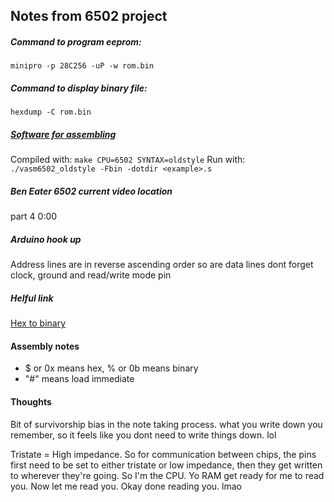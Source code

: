 ## Notes from 6502 project

##### Command to program eeprom:
```minipro -p 28C256 -uP -w rom.bin```

##### Command to display binary file:
```hexdump -C rom.bin```

##### [Software for assembling](http://sun.hasenbraten.de/vasm/)
Compiled with: ```make CPU=6502 SYNTAX=oldstyle```
Run with: ```./vasm6502_oldstyle -Fbin -dotdir <example>.s```

##### Ben Eater 6502 current video location
part 4 0:00 

##### Arduino hook up
Address lines are in reverse ascending order 
so are data lines
dont forget clock, ground and read/write mode pin

##### Helful link
[Hex to binary](https://www.rapidtables.com/convert/number/hex-to-binary.html)

#### Assembly notes
- $ or 0x means hex, % or 0b means binary
- "#" means load immediate


#### Thoughts
Bit of survivorship bias in the note taking process. what you write down you remember, so it feels like you dont need to write things down. lol

Tristate = High impedance.
So for communication between chips, the pins first need to be set to either tristate or low impedance, then they get written to wherever they're going. So I'm the CPU. Yo RAM get ready for me to read you. Now let me read you. Okay done reading you. lmao